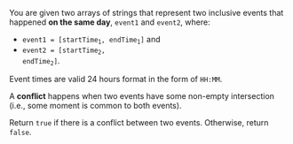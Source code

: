 You are given two arrays of strings that represent two inclusive events that happened **on the same day**, `event1` and `event2`, where:

- <code>event1 = [startTime<sub>1</sub>, endTime<sub>1</sub>]</code> and
- <code>event2 = [startTime<sub>2</sub>, endTime<sub>2</sub>]</code>.

Event times are valid 24 hours format in the form of `HH:MM`.

A **conflict** happens when two events have some non-empty intersection (i.e., some moment is common to both events).

Return `true` if there is a conflict between two events. Otherwise, return `false`.